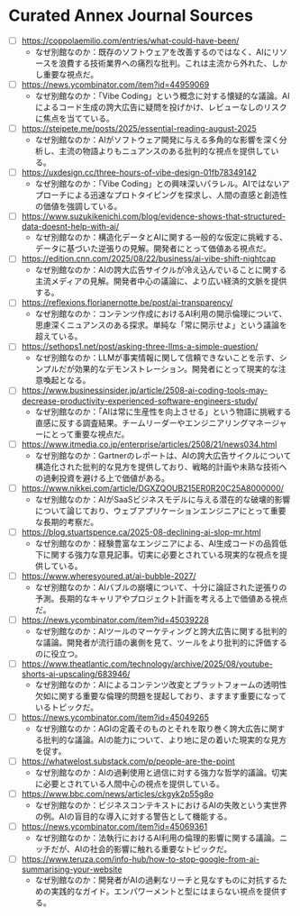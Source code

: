 # Curated Annex Journal Sources

- [ ] https://coppolaemilio.com/entries/what-could-have-been/
  - なぜ別館なのか：既存のソフトウェアを改善するのではなく、AIにリソースを浪費する技術業界への痛烈な批判。これは主流から外れた、しかし重要な視点だ。
- [ ] https://news.ycombinator.com/item?id=44959069
  - なぜ別館なのか：「Vibe Coding」という概念に対する懐疑的な議論。AIによるコード生成の誇大広告に疑問を投げかけ、レビューなしのリスクに焦点を当てている。
- [ ] https://steipete.me/posts/2025/essential-reading-august-2025
  - なぜ別館なのか：AIがソフトウェア開発に与える多角的な影響を深く分析し、主流の物語よりもニュアンスのある批判的な視点を提供している。
- [ ] https://uxdesign.cc/three-hours-of-vibe-design-01fb78349142
  - なぜ別館なのか：「Vibe Coding」との興味深いパラレル。AIではないアプローチによる迅速なプロトタイピングを探求し、人間の直感と創造性の価値を強調している。
- [ ] https://www.suzukikenichi.com/blog/evidence-shows-that-structured-data-doesnt-help-with-ai/
  - なぜ別館なのか：構造化データとAIに関する一般的な仮定に挑戦する、データに基づいた逆張りの見解。開発者にとって価値ある視点だ。
- [ ] https://edition.cnn.com/2025/08/22/business/ai-vibe-shift-nightcap
  - なぜ別館なのか：AIの誇大広告サイクルが冷え込んでいることに関する主流メディアの見解。開発者中心の議論に、より広い経済的文脈を提供する。
- [ ] https://reflexions.florianernotte.be/post/ai-transparency/
  - なぜ別館なのか：コンテンツ作成におけるAI利用の開示倫理について、思慮深くニュアンスのある探求。単純な「常に開示せよ」という議論を超えている。
- [ ] https://sethops1.net/post/asking-three-llms-a-simple-question/
  - なぜ別館なのか：LLMが事実情報に関して信頼できないことを示す、シンプルだが効果的なデモンストレーション。開発者にとって現実的な注意喚起となる。
- [ ] https://www.businessinsider.jp/article/2508-ai-coding-tools-may-decrease-productivity-experienced-software-engineers-study/
  - なぜ別館なのか：「AIは常に生産性を向上させる」という物語に挑戦する直感に反する調査結果。チームリーダーやエンジニアリングマネージャーにとって重要な視点だ。
- [ ] https://www.itmedia.co.jp/enterprise/articles/2508/21/news034.html
  - なぜ別館なのか：Gartnerのレポートは、AIの誇大広告サイクルについて構造化された批判的な見方を提供しており、戦略的計画や未熟な技術への過剰投資を避ける上で価値がある。
- [ ] https://www.nikkei.com/article/DGXZQOUB215ER0R20C25A8000000/
  - なぜ別館なのか：AIがSaaSビジネスモデルに与える潜在的な破壊的影響について論じており、ウェブアプリケーションエンジニアにとって重要な長期的考察だ。
- [ ] https://blog.stuartspence.ca/2025-08-declining-ai-slop-mr.html
  - なぜ別館なのか：経験豊富なエンジニアによる、AI生成コードの品質低下に関する強力な意見記事。切実に必要とされている現実的な視点を提供している。
- [ ] https://www.wheresyoured.at/ai-bubble-2027/
  - なぜ別館なのか：AIバブルの崩壊について、十分に論証された逆張りの予測。長期的なキャリアやプロジェクト計画を考える上で価値ある視点だ。
- [ ] https://news.ycombinator.com/item?id=45039228
  - なぜ別館なのか：AIツールのマーケティングと誇大広告に関する批判的な議論。開発者が流行語の裏側を見て、ツールをより批判的に評価するのに役立つ。
- [ ] https://www.theatlantic.com/technology/archive/2025/08/youtube-shorts-ai-upscaling/683946/
  - なぜ別館なのか：AIによるコンテンツ改変とプラットフォームの透明性欠如に関する重要な倫理的問題を提起しており、ますます重要になっているトピックだ。
- [ ] https://news.ycombinator.com/item?id=45049265
  - なぜ別館なのか：AGIの定義そのものとそれを取り巻く誇大広告に関する批判的な議論。AIの能力について、より地に足の着いた現実的な見方を促す。
- [ ] https://whatwelost.substack.com/p/people-are-the-point
  - なぜ別館なのか：AIの過剰使用と過信に対する強力な哲学的議論。切実に必要とされている人間中心の視点を提供している。
- [ ] https://www.bbc.com/news/articles/ckgyk2p55g8o
  - なぜ別館なのか：ビジネスコンテキストにおけるAIの失敗という実世界の例。AIの盲目的な導入に対する警告として機能する。
- [ ] https://news.ycombinator.com/item?id=45069361
  - なぜ別館なのか：法執行におけるAI利用の倫理的影響に関する議論。ニッチだが、AIの社会的影響に触れる重要なトピックだ。
- [ ] https://www.teruza.com/info-hub/how-to-stop-google-from-ai-summarising-your-website
  - なぜ別館なのか：開発者がAIの過剰なリーチと見なすものに対抗するための実践的なガイド。エンパワーメントと型にはまらない視点を提供する。
